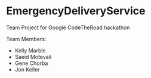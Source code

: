 # EmergencyDeliveryService
Team Project for Google CodeTheRoad hackathon


Team Members: 
* Kelly Marble
* Saeid Motevali
* Gene Chorba
* Jon Keller
